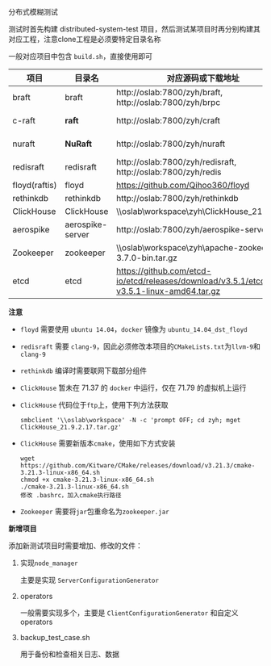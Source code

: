 分布式模糊测试

测试时首先构建 distributed-system-test 项目，然后测试某项目时再分别构建其对应工程，注意clone工程是必须要特定目录名称

一般对应项目中包含 `build.sh`，直接使用即可

| 项目          | 目录名           | 对应源码或下载地址                                                                      | version         | LOC  |
| ------------- | ---------------- | --------------------------------------------------------------------------------------- | --------------- | ---- |
| braft         | braft            | http://oslab:7800/zyh/braft, http://oslab:7800/zyh/brpc                                 | commit 0c5a5942 | 89K  |
| c-raft        | **raft**         | http://oslab:7800/zyh/craft                                                             | commit 37af7cdb | 75K  |
| nuraft        | **NuRaft**       | http://oslab:7800/zyh/nuraft                                                            | commit 5a7a40e5 | 149K |
| redisraft     | redisraft        | http://oslab:7800/zyh/redisraft, http://oslab:7800/zyh/redis                            | commit e18c3860 | 148K |
| floyd(raftis) | floyd            | https://github.com/Qihoo360/floyd                                                       |
| rethinkdb     | rethinkdb        | http://oslab:7800/zyh/rethinkdb                                                         | v2.4.1          | 271K |
| ClickHouse    | ClickHouse       | \\\\oslab\workspace\zyh\ClickHouse_21.9.2.17                                            | v21.9.2.17      | 557K |
| aerospike     | aerospike-server | http://oslab:7800/zyh/aerospike-server.git                                              | v5.6.0.4        | 376K |
| Zookeeper     | zookeeper        | \\\\oslab\workspace\zyh\apache-zookeeper-3.7.0-bin.tar.gz                               | v3.5.1          | 231K |
| etcd          | etcd             | https://github.com/etcd-io/etcd/releases/download/v3.5.1/etcd-v3.5.1-linux-amd64.tar.gz | v2.2.0          | 249K |

**注意**

* `floyd` 需要使用 `ubuntu 14.04`，`docker` 镜像为 `ubuntu_14.04_dst_floyd`

* `redisraft` 需要 `clang-9`，因此必须修改本项目的`CMakeLists.txt`为`llvm-9`和`clang-9`

* `rethinkdb` 编译时需要联网下载部分组件

* `ClickHouse` 暂未在 71.37 的 `docker` 中运行，仅在 71.79 的虚拟机上运行

* `ClickHouse` 代码位于`ftp`上，使用下列方法获取

   ```
   smbclient '\\oslab\workspace' -N -c 'prompt OFF; cd zyh; mget ClickHouse_21.9.2.17.tar.gz'
   ```

* `ClickHouse` 需要新版本`cmake`，使用如下方式安装

   ```
   wget https://github.com/Kitware/CMake/releases/download/v3.21.3/cmake-3.21.3-linux-x86_64.sh
   chmod +x cmake-3.21.3-linux-x86_64.sh
   ./cmake-3.21.3-linux-x86_64.sh
   修改 .bashrc，加入cmake执行路径
   ```

* `Zookeeper` 需要将`jar`包重命名为`zookeeper.jar`

**新增项目**

添加新测试项目时需要增加、修改的文件：

1. 实现`node_manager`
   
   主要是实现 `ServerConfigurationGenerator`

2. operators
   
   一般需要实现多个，主要是 `ClientConfigurationGenerator` 和自定义 operators

3. backup_test_case.sh
   
   用于备份和检查相关日志、数据